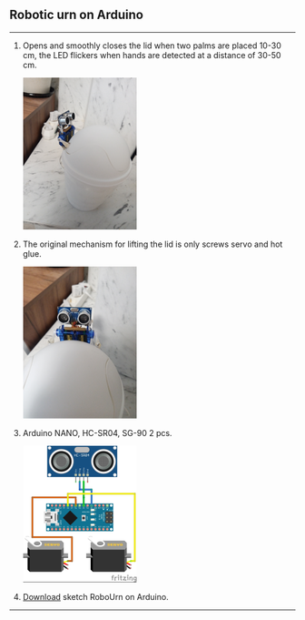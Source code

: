##   Robotic urn on Arduino
---
1. Opens and smoothly closes the lid when two palms are placed 10-30 cm, the LED flickers when hands are detected at a distance of 30-50 cm.
 
    ![](full.png)
    
2. The original mechanism for lifting the lid is only screws servo and hot glue.
   
    ![](front.png)  

3. Arduino NANO, HC-SR04, SG-90 2 pcs.
     
   ![](сircuit.png)   

4. [Download](https://github.com/LeoRodX/RoboUrn/blob/main/RoboUrn.ino) sketch RoboUrn on Arduino.  
   
---
